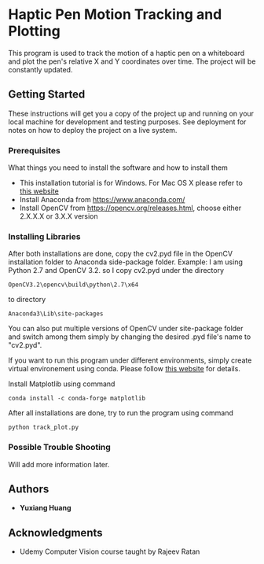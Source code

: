 # Haptic Pen Motion Tracking and Plotting

This program is used to track the motion of a haptic pen on a whiteboard and plot the pen's relative X and Y coordinates over time.
The project will be constantly updated.

## Getting Started

These instructions will get you a copy of the project up and running on your local machine for development and testing purposes. See deployment for notes on how to deploy the project on a live system.

### Prerequisites

What things you need to install the software and how to install them

* This installation tutorial is for Windows. For Mac OS X please refer to [this website](http://frankfineis.github.io/blog/2016/03/13/install_opencv.html)
* Install Anaconda from https://www.anaconda.com/
* Install OpenCV from https://opencv.org/releases.html, choose either 2.X.X.X or 3.X.X version

### Installing Libraries

After both installations are done, copy the cv2.pyd file in the OpenCV installation folder to Anaconda side-package folder.
Example: I am using Python 2.7 and OpenCV 3.2. so I copy cv2.pyd under the directory
```
OpenCV3.2\opencv\build\python\2.7\x64
```
to directory 
```
Anaconda3\Lib\site-packages
``` 
You can also put multiple versions of OpenCV under site-package folder and switch among them simply by changing the desired .pyd file's name to "cv2.pyd". 

If you want to run this program under different environments, simply create virtual environement using conda. Please follow [this website](https://conda.io/docs/user-guide/tasks/manage-python.html) for details.

Install Matplotlib using command
```
conda install -c conda-forge matplotlib
```

After all installations are done, try to run the program using command
```
python track_plot.py
```
### Possible Trouble Shooting

Will add more information later.

## Authors

* **Yuxiang Huang** 

## Acknowledgments

* Udemy Computer Vision course taught by Rajeev Ratan
